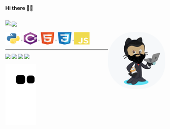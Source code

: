 ### Hi there 👋:bearded_person:

##

<div>
  <a href="https://github.com/Print-TesteServer">
  <img height="180em" src="https://github-readme-stats.vercel.app/api?username=Print-TesteServer&show_icons=true&theme=dracula&include_all_commits=true&count_private=true"/>
  <img height="180em" src="https://github-readme-stats.vercel.app/api/top-langs/?username=Print-TesteServer&layout=compact&langs_count=7&theme=dracula" align="center"/>
</div>
<div style="display: inline_block"><br>
 <img align="center" alt="Print-TesteServer-Python" height="40" width="50" src="https://raw.githubusercontent.com/devicons/devicon/master/icons/python/python-original.svg">
 <img align="center" alt="Print-TesteServer-Csharp" height="40" width="50" src="https://raw.githubusercontent.com/devicons/devicon/master/icons/csharp/csharp-original.svg">
  <img align="center" alt="Print-TesteServer-HTML" height="40" width="50" src="https://raw.githubusercontent.com/devicons/devicon/master/icons/html5/html5-original.svg">
 <img align="center" alt="Print-TesteServer-CSS" height="40" width="50" src="https://raw.githubusercontent.com/devicons/devicon/master/icons/css3/css3-original.svg">
  <img align="center" alt="Print-TesteServer-Js" height="40" width="50" src="https://raw.githubusercontent.com/devicons/devicon/master/icons/javascript/javascript-plain.svg">
 <img align="right" alt="octo-cat" height="180" style="border-radius:80px;" src="https://github.com/Print-TesteServer/Print-TesteServer/blob/master/64716025.png">
</div>
 
 ***
  
 <div> 
  <a href="" target="_blank"><img src="https://img.shields.io/badge/YouTube-FF0000?style=for-the-badge&logo=youtube&logoColor=white" target="_blank"></a>
  <a href="https://instagram.com/Major_Ferreira" target="_blank"><img src="https://img.shields.io/badge/-Instagram-%23E4405F?style=for-the-badge&logo=instagram&logoColor=white" target="_blank"></a>
  <a href = "mailto:"><img src="https://img.shields.io/badge/-Gmail-%23333?style=for-the-badge&logo=gmail&logoColor=white" target="_blank"></a>
  <a href="https://www.linkedin.com/in/Ferreir4" target="_blank"><img src="https://img.shields.io/badge/-LinkedIn-%230077B5?style=for-the-badge&logo=linkedin&logoColor=white" target="_blank"></a>

![Snake animation](https://github.com/Print-TesteServer/Print-TesteServer/blob/output/github-contribution-grid-snake.svg)
  </div>
